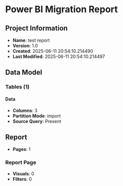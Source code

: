 # Power BI Migration Report

## Project Information
- **Name**: test report
- **Version**: 1.0
- **Created**: 2025-06-11 20:54:10.214490
- **Last Modified**: 2025-06-11 20:54:10.214497

## Data Model

### Tables (1)

#### Data
- **Columns**: 3
- **Partition Mode**: import
- **Source Query**: Present

## Report
- **Pages**: 1

### Report Page
- **Visuals**: 0
- **Filters**: 0
